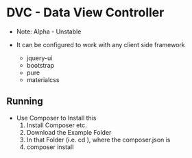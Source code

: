 # DVC - Data View Controller

* Note: Alpha - Unstable

* It can be configured to work with any client side framework
  * jquery-ui
  * bootstrap
  * pure
  * materialcss

## Running
* Use Composer to Install this
  1. Install Composer etc.
  1. Download the Example Folder
  1. In that Folder (i.e. cd <folder>), where the composer.json is
  1. composer install
  
